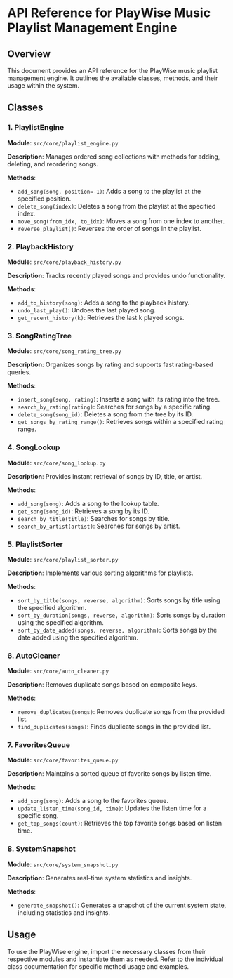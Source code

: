 # API Reference for PlayWise Music Playlist Management Engine

## Overview

This document provides an API reference for the PlayWise music playlist management engine. It outlines the available classes, methods, and their usage within the system.

## Classes

### 1. PlaylistEngine

**Module**: `src/core/playlist_engine.py`

**Description**: Manages ordered song collections with methods for adding, deleting, and reordering songs.

**Methods**:
- `add_song(song, position=-1)`: Adds a song to the playlist at the specified position.
- `delete_song(index)`: Deletes a song from the playlist at the specified index.
- `move_song(from_idx, to_idx)`: Moves a song from one index to another.
- `reverse_playlist()`: Reverses the order of songs in the playlist.

### 2. PlaybackHistory

**Module**: `src/core/playback_history.py`

**Description**: Tracks recently played songs and provides undo functionality.

**Methods**:
- `add_to_history(song)`: Adds a song to the playback history.
- `undo_last_play()`: Undoes the last played song.
- `get_recent_history(k)`: Retrieves the last k played songs.

### 3. SongRatingTree

**Module**: `src/core/song_rating_tree.py`

**Description**: Organizes songs by rating and supports fast rating-based queries.

**Methods**:
- `insert_song(song, rating)`: Inserts a song with its rating into the tree.
- `search_by_rating(rating)`: Searches for songs by a specific rating.
- `delete_song(song_id)`: Deletes a song from the tree by its ID.
- `get_songs_by_rating_range()`: Retrieves songs within a specified rating range.

### 4. SongLookup

**Module**: `src/core/song_lookup.py`

**Description**: Provides instant retrieval of songs by ID, title, or artist.

**Methods**:
- `add_song(song)`: Adds a song to the lookup table.
- `get_song(song_id)`: Retrieves a song by its ID.
- `search_by_title(title)`: Searches for songs by title.
- `search_by_artist(artist)`: Searches for songs by artist.

### 5. PlaylistSorter

**Module**: `src/core/playlist_sorter.py`

**Description**: Implements various sorting algorithms for playlists.

**Methods**:
- `sort_by_title(songs, reverse, algorithm)`: Sorts songs by title using the specified algorithm.
- `sort_by_duration(songs, reverse, algorithm)`: Sorts songs by duration using the specified algorithm.
- `sort_by_date_added(songs, reverse, algorithm)`: Sorts songs by the date added using the specified algorithm.

### 6. AutoCleaner

**Module**: `src/core/auto_cleaner.py`

**Description**: Removes duplicate songs based on composite keys.

**Methods**:
- `remove_duplicates(songs)`: Removes duplicate songs from the provided list.
- `find_duplicates(songs)`: Finds duplicate songs in the provided list.

### 7. FavoritesQueue

**Module**: `src/core/favorites_queue.py`

**Description**: Maintains a sorted queue of favorite songs by listen time.

**Methods**:
- `add_song(song)`: Adds a song to the favorites queue.
- `update_listen_time(song_id, time)`: Updates the listen time for a specific song.
- `get_top_songs(count)`: Retrieves the top favorite songs based on listen time.

### 8. SystemSnapshot

**Module**: `src/core/system_snapshot.py`

**Description**: Generates real-time system statistics and insights.

**Methods**:
- `generate_snapshot()`: Generates a snapshot of the current system state, including statistics and insights.

## Usage

To use the PlayWise engine, import the necessary classes from their respective modules and instantiate them as needed. Refer to the individual class documentation for specific method usage and examples.
